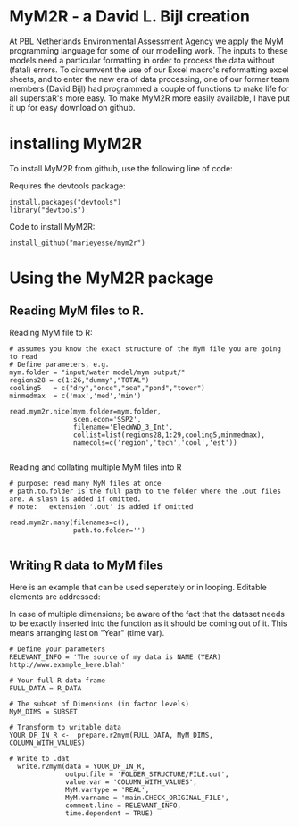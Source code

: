 # MyM2R - a David L. Bijl creation

At PBL Netherlands Environmental Assessment Agency we apply the MyM programming language for some of our modelling work. The inputs to these models need a particular formatting in order to process the data without (fatal) errors. To circumvent the use of our Excel macro's reformatting excel sheets, and to enter the new era of data processing, one of our former team members (David Bijl) had programmed a couple of functions to make life for all superstaR's more easy. To make MyM2R more easily available, I have put it up for easy download on github.


# installing MyM2R
To install MyM2R from github, use the following line of code:

Requires the devtools package:
```
install.packages("devtools")
library("devtools")
```

Code to install MyM2R:
```
install_github("marieyesse/mym2r")
```

# Using the MyM2R package

## Reading MyM files to R.
Reading MyM file to R:

```
# assumes you know the exact structure of the MyM file you are going to read
# Define parameters, e.g.
mym.folder = "input/water model/mym output/"  
regions28 = c(1:26,"dummy","TOTAL")
cooling5   = c("dry","once","sea","pond","tower")
minmedmax  = c('max','med','min')  

read.mym2r.nice(mym.folder=mym.folder, 
                scen.econ='SSP2', 
                filename='ElecWWD_3_Int', 
                collist=list(regions28,1:29,cooling5,minmedmax), 
                namecols=c('region','tech','cool','est')) 
  
```


Reading and collating multiple MyM files into R

```
# purpose: read many MyM files at once
# path.to.folder is the full path to the folder where the .out files are. A slash is added if omitted.
# note:   extension '.out' is added if omitted

read.mym2r.many(filenames=c(), 
                path.to.folder='')
                
```

## Writing R data to MyM files
Here is an example that can be used seperately or in looping. Editable elements are addressed:

In case of multiple dimensions; be aware of the fact that the dataset needs to be exactly inserted into the function as it should be coming out of it. This means arranging last on "Year" (time var).

```
# Define your parameters
RELEVANT_INFO = 'The source of my data is NAME (YEAR) http://www.example_here.blah'

# Your full R data frame
FULL_DATA = R_DATA

# The subset of Dimensions (in factor levels)
MyM_DIMS = SUBSET

# Transform to writable data
YOUR_DF_IN_R <-  prepare.r2mym(FULL_DATA, MyM_DIMS, COLUMN_WITH_VALUES)

# Write to .dat
  write.r2mym(data = YOUR_DF_IN_R, 
              outputfile = 'FOLDER_STRUCTURE/FILE.out', 
              value.var = 'COLUMN_WITH_VALUES', 
              MyM.vartype = 'REAL',
              MyM.varname = 'main.CHECK_ORIGINAL_FILE', 
              comment.line = RELEVANT_INFO,
              time.dependent = TRUE)
```
